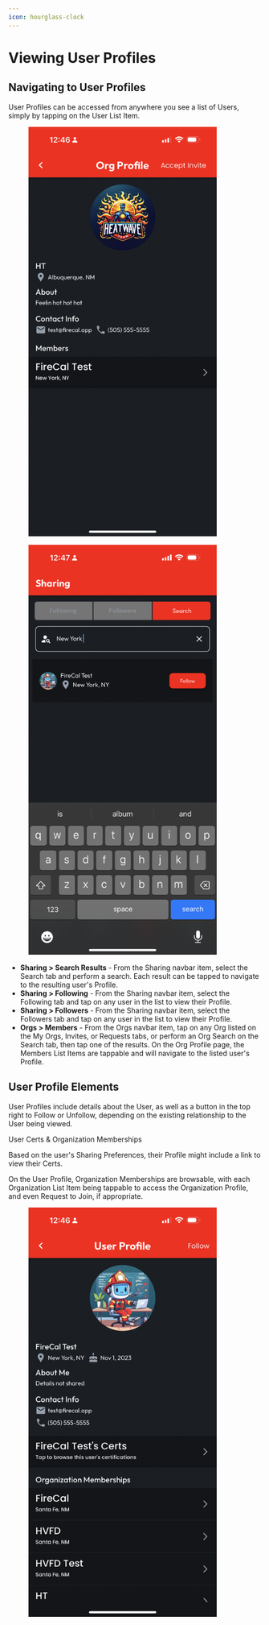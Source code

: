 ```yaml
---
icon: hourglass-clock
---
```


# Viewing User Profiles

## Navigating to User Profiles

User Profiles can be accessed from anywhere you see a list of Users, simply by tapping on the User List Item.&#x20;

<div><figure><img src="../../.gitbook/assets/org-profile.PNG" alt="" width="375"><figcaption></figcaption></figure> <figure><img src="../../.gitbook/assets/user-search.PNG" alt="" width="375"><figcaption></figcaption></figure></div>

* **Sharing > Search Results** - From the Sharing navbar item, select the Search tab and perform a search. Each result can be tapped to navigate to the resulting user's Profile.
* **Sharing > Following** - From the Sharing navbar item, select the Following tab and tap on any user in the list to view their Profile.
* **Sharing > Followers** - From the Sharing navbar item, select the Followers tab and tap on any user in the list to view their Profile.
* **Orgs > Members** - From the Orgs navbar item, tap on any Org listed on the My Orgs, Invites, or Requests tabs, or perform an Org Search on the Search tab, then tap one of the results. On the Org Profile page, the Members List Items are tappable and will navigate to the listed user's Profile.

## User Profile Elements

User Profiles include details about the User, as well as a button in the top right to Follow or Unfollow, depending on the existing relationship to the User being viewed.

User Certs & Organization Memberships

Based on the user's Sharing Preferences, their Profile might include a link to view their Certs.

On the User Profile, Organization Memberships are browsable, with each Organization List Item being tappable to access the Organization Profile, and even Request to Join, if appropriate.

<figure><img src="../../.gitbook/assets/user-profile.PNG" alt="" width="375"><figcaption></figcaption></figure>
